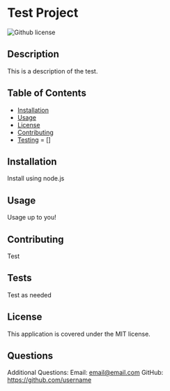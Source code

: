 # Test Project
  ![Github license](https://img.shields.io/badge/license-MIT-blue.svg)

   ## Description
   This is a description of the test.

   ## Table of Contents
   - [Installation](#installation)
   - [Usage](#usage)
   - [License](#license)
   - [Contributing](#contributing)
   - [Testing](#testing)
   = []

   ## Installation
   Install using node.js

   ## Usage
   Usage up to you!

   ## Contributing
   Test

   ## Tests
   Test as needed

   ## License
   This application is covered under the MIT license. 

   ## Questions
   Additional Questions:
   Email: email@email.com
   GitHub: https://github.com/username
